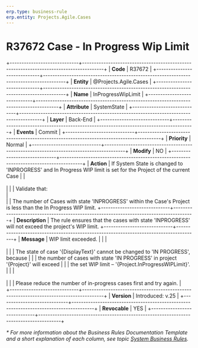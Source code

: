 ```yaml
---
erp.type: business-rule
erp.entity: Projects.Agile.Cases
---
```


# R37672 Case - In Progress Wip Limit
+-----------------------------+---------------------------------------------------------------------------------------+
| **Code**                    | R37672                                                                                |
+-----------------------------+---------------------------------------------------------------------------------------+
| **Entity**                  | @Projects.Agile.Cases                                                                 |
+-----------------------------+---------------------------------------------------------------------------------------+
| **Name**                    | InProgressWipLimit                                                                    |
+-----------------------------+---------------------------------------------------------------------------------------+
| **Attribute**               | SystemState                                                                           |
+-----------------------------+---------------------------------------------------------------------------------------+
| **Layer**                   | Back-End                                                                              |
+-----------------------------+---------------------------------------------------------------------------------------+
| **Events**                  | Commit                                                                                |
+-----------------------------+---------------------------------------------------------------------------------------+
| **Priority**                | Normal                                                                                |
+-----------------------------+---------------------------------------------------------------------------------------+
| **Modify**                  | NO                                                                                    |
+-----------------------------+---------------------------------------------------------------------------------------+
| **Action**                  | If System State is changed to 'INPROGRESS' and In Progress WIP limit is set for the Project of the current Case
|                             | <br></br>                                                                             |
|                             | Validate that:<br>                                                                    |   
|                             | The number of Cases with state 'INPROGRESS' within the Case's Project is less than the In Progress WIP limit.
+-----------------------------+---------------------------------------------------------------------------------------+
| **Description**             | The rule ensures that the cases with state 'INPROGRESS' will not exceed the project's WIP limit. 
+-----------------------------+---------------------------------------------------------------------------------------+
| **Message**                 | WIP limit exceeded.                                                                   |
|                             | <br></br>                                                                             |
|                             | The state of case '{DisplayText}' cannot be changed to 'IN PROGRESS', because         |
|                             | the number of cases with state 'IN PROGRESS' in project '{Project}' will exceed       |
|                             | the set WIP limit – '{Project.InProgressWIPLimit}'.                                   |
|                             | <br></br>                                                                             |
|                             | Please reduce the number of in-progress cases first and try again.                    |                        
+-----------------------------+---------------------------------------------------------------------------------------+
| **Version**                 | Introduced: v.25                                                                      |
+-----------------------------+---------------------------------------------------------------------------------------+
| **Revocable**               | YES                                                                                   |
+-----------------------------+---------------------------------------------------------------------------------------+

*\* For more information about the Business Rules Documentation Template and a short explanation of each column, see
topic [System Business Rules](../templates/template-description-system-business-rules.md).*
